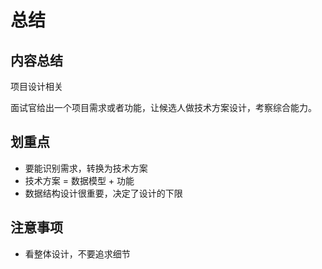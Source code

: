 # 总结

## 内容总结

项目设计相关

面试官给出一个项目需求或者功能，让候选人做技术方案设计，考察综合能力。

## 划重点

- 要能识别需求，转换为技术方案
- 技术方案 = 数据模型 + 功能
- 数据结构设计很重要，决定了设计的下限

## 注意事项

- 看整体设计，不要追求细节
